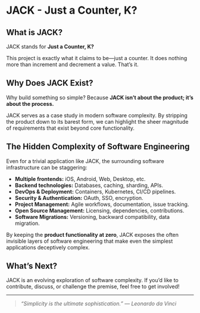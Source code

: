 # JACK - Just a Counter, K?

## What is JACK?
JACK stands for **Just a Counter, K?**

This project is exactly what it claims to be—just a counter. It does nothing more than increment and decrement a value. That’s it.

## Why Does JACK Exist?

Why build something so simple? Because **JACK isn’t about the product; it’s about the process.**

JACK serves as a case study in modern software complexity. By stripping the product down to its barest form, we can highlight the sheer magnitude of requirements that exist beyond core functionality.

## The Hidden Complexity of Software Engineering

Even for a trivial application like JACK, the surrounding software infrastructure can be staggering:

- **Multiple frontends:** iOS, Android, Web, Desktop, etc.
- **Backend technologies:** Databases, caching, sharding, APIs.
- **DevOps & Deployment:** Containers, Kubernetes, CI/CD pipelines.
- **Security & Authentication:** OAuth, SSO, encryption.
- **Project Management:** Agile workflows, documentation, issue tracking.
- **Open Source Management:** Licensing, dependencies, contributions.
- **Software Migrations:** Versioning, backward compatibility, data migration.

By keeping the **product functionality at zero**, JACK exposes the often invisible layers of software engineering that make even the simplest applications deceptively complex.

## What’s Next?
JACK is an evolving exploration of software complexity. If you’d like to contribute, discuss, or challenge the premise, feel free to get involved!

---

> _“Simplicity is the ultimate sophistication.” — Leonardo da Vinci_

